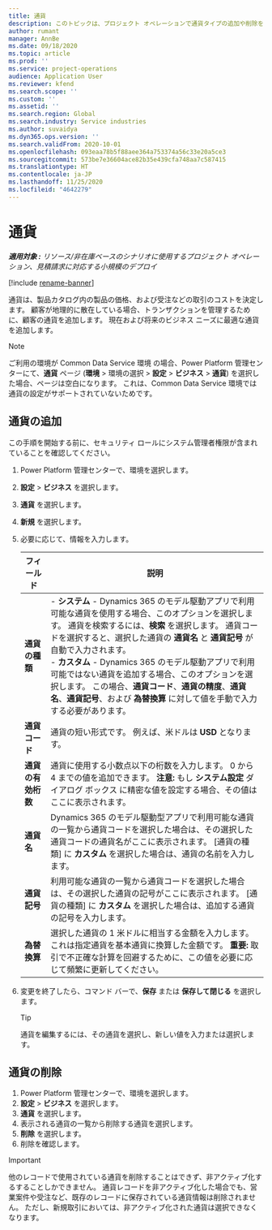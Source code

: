 ```yaml
---
title: 通貨
description: このトピックは、プロジェクト オペレーションで通貨タイプの追加や削除をする方法について説明します。
author: rumant
manager: AnnBe
ms.date: 09/18/2020
ms.topic: article
ms.prod: ''
ms.service: project-operations
audience: Application User
ms.reviewer: kfend
ms.search.scope: ''
ms.custom: ''
ms.assetid: ''
ms.search.region: Global
ms.search.industry: Service industries
ms.author: suvaidya
ms.dyn365.ops.version: ''
ms.search.validFrom: 2020-10-01
ms.openlocfilehash: 093eaa78b5f88aee364a753374a56c33e20a5ce3
ms.sourcegitcommit: 573be7e36604ace82b35e439cfa748aa7c587415
ms.translationtype: HT
ms.contentlocale: ja-JP
ms.lasthandoff: 11/25/2020
ms.locfileid: "4642279"
---
```

# <a name="currency"></a>通貨

_**適用対象 :** リソース/非在庫ベースのシナリオに使用するプロジェクト オペレーション、見積請求に対応する小規模のデプロイ_

[!include [rename-banner](~/includes/cc-data-platform-banner.md)]

通貨は、製品カタログ内の製品の価格、および受注などの取引のコストを決定します。 顧客が地理的に散在している場合、トランザクションを管理するために、顧客の通貨を追加します。 現在および将来のビジネス ニーズに最適な通貨を追加します。  

> [!NOTE]
> ご利用の環境が Common Data Service 環境 の場合、Power Platform 管理センターにて、**通貨** ページ (**環境** > 環境の選択 > **設定** > **ビジネス** > **通貨**) を選択した場合、ページは空白になります。 これは、Common Data Service 環境では通貨の設定がサポートされていないためです。

## <a name="add-a-currency"></a>通貨の追加  
この手順を開始する前に、セキュリティ ロールにシステム管理者権限が含まれていることを確認してください。 

1. Power Platform 管理センターで、環境を選択します。 
2. **設定** > **ビジネス** を選択します。
3. **通貨** を選択します。  
4. **新規** を選択します。  
5. 必要に応じて、情報を入力します。  


   |          フィールド          |                                                                                                                                                                                                                                                                                                                                                                            説明                                                                                                                                                                                                                                                                                                                                                                            |
   |-------------------------|-------------------------------------------------------------------------------------------------------------------------------------------------------------------------------------------------------------------------------------------------------------------------------------------------------------------------------------------------------------------------------------------------------------------------------------------------------------------------------------------------------------------------------------------------------------------------------------------------------------------------------------------------------------------------------------------------------------------------------------------------------------------|
   |    **通貨の種類**    | - **システム** - Dynamics 365 のモデル駆動アプリで利用可能な通貨を使用する場合、このオプションを選択します。 通貨を検索するには、**検索** を選択します。 通貨コードを選択すると、選択した通貨の **通貨名** と **通貨記号** が自動で入力されます。<br />- **カスタム** - Dynamics 365 のモデル駆動アプリで利用可能ではない通貨を追加する場合、このオプションを選択します。 この場合、**通貨コード**、**通貨の精度**、**通貨名**、**通貨記号**、および **為替換算** に対して値を手動で入力する必要があります。 |
   |    **通貨コード**    |                                                                                                                                                                                                                                                                                                                                            通貨の短い形式です。 例えば、米ドルは **USD** となります。                                                                                                                                                                                                                                                                                                                                            |
   | **通貨の有効桁数**  |                                                                                                                                                                                  通貨に使用する小数点以下の桁数を入力します。  0 から 4 までの値を追加できます。 **注意:** もし **システム設定** ダイアログ ボックス に精密な値を設定する場合、その値はここに表示されます。                                                                                                                                                                                  |
   |    **通貨名**    |                                                                                                                                                                                                                                         Dynamics 365 のモデル駆動型アプリで利用可能な通貨の一覧から通貨コードを選択した場合は、その選択した通貨コードの通貨名がここに表示されます。 [通貨の種類] に **カスタム** を選択した場合は、通貨の名前を入力します。                                                                                                                                                                                                                                          |
   |   **通貨記号**   |                                                                                                                                                                                                                                                                      利用可能な通貨の一覧から通貨コードを選択した場合は、その選択した通貨の記号がここに表示されます。 [通貨の種類] に **カスタム** を選択した場合は、追加する通貨の記号を入力します。                                                                                                                                                                                                                                                                       |
   | **為替換算** |                                                                                                                                                                                                                                     選択した通貨の 1 米ドルに相当する金額を入力します。 これは指定通貨を基本通貨に換算した金額です。 **重要:** 取引で不正確な計算を回避するために、この値を必要に応じて頻繁に更新してください。                                                                                                                                                                                                                                      |


6. 変更を終了したら、コマンド バーで、**保存** または **保存して閉じる** を選択します。  

   > [!TIP]
   >  通貨を編集するには、その通貨を選択し、新しい値を入力または選択します。  

## <a name="delete-a-currency"></a>通貨の削除  

1. Power Platform 管理センターで、環境を選択します。 
2. **設定** > **ビジネス** を選択します。
3. **通貨** を選択します。  
4. 表示される通貨の一覧から削除する通貨を選択します。  
5. **削除** を選択します。  
6. 削除を確認します。  

> [!IMPORTANT]
>  他のレコードで使用されている通貨を削除することはできず、非アクティブ化するすることしかできません。 通貨レコードを非アクティブ化した場合でも、営業案件や受注など、既存のレコードに保存されている通貨情報は削除されません。 ただし、新規取引においては、非アクティブ化された通貨は選択できなくなります。  
